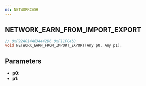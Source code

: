 ```yaml
---
ns: NETWORKCASH
---
```

## NETWORK_EARN_FROM_IMPORT_EXPORT

```c
// 0xF92A014A634442D6 0xF11FC458
void NETWORK_EARN_FROM_IMPORT_EXPORT(Any p0, Any p1);
```


## Parameters
* **p0**: 
* **p1**: 

